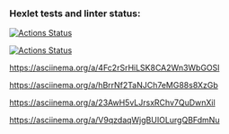 ### Hexlet tests and linter status:
[![Actions Status](https://github.com/DmitryBalandin/frontend-project-46/actions/workflows/hexlet-check.yml/badge.svg)](https://github.com/DmitryBalandin/frontend-project-46/actions)

[![Actions Status](https://github.com/DmitryBalandin/frontend-project-46/actions/workflows/makefile.yml/badge.svg)](https://github.com/DmitryBalandin/frontend-project-46/actions)


https://asciinema.org/a/4Fc2rSrHiLSK8CA2Wn3WbGOSl

https://asciinema.org/a/hBrrNf2TaNJCh7eMG88s8XzGb

 https://asciinema.org/a/23AwH5vLJrsxRChv7QuDwnXil

 https://asciinema.org/a/V9qzdaqWjgBUIOLurgQBFdmNu